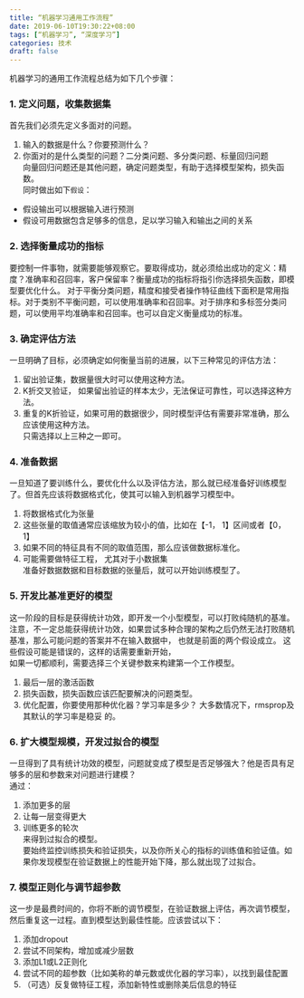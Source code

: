 ```yaml
---
title: “机器学习通用工作流程”
date: 2019-06-10T19:30:22+08:00
tags: [“机器学习”, “深度学习”]
categories: 技术
draft: false
---
```


机器学习的通用工作流程总结为如下几个步骤：
 
### 1.   定义问题，收集数据集

首先我们必须先定义多面对的问题。  
1)  输入的数据是什么？你要预测什么？  
2) 你面对的是什么类型的问题？二分类问题、多分类问题、标量回归问题  
向量回归问题还是其他问题，确定问题类型，有助于选择模型架构，损失函数。  
同时做出如下`假设`：

-  假设输出可以根据输入进行预测
- 假设可用数据包含足够多的信息，足以学习输入和输出之间的关系

<!--more-->

### 2. 选择衡量成功的指标

要控制一件事物，就需要能够观察它。要取得成功，就必须给出成功的定义：精度？准确率和召回率，客户保留率？衡量成功的指标将指引你选择损失函数，即模型要优化什么。
对于平衡分类问题，精度和接受者操作特征曲线下面积是常用指标。对于类别不平衡问题，可以使用准确率和召回率。对于排序和多标签分类问题，可以使用平均准确率和召回率。也可以自定义衡量成功的标准。

### 3. 确定评估方法
  
一旦明确了目标，必须确定如何衡量当前的进展，以下三种常见的评估方法：  
1) 留出验证集，数据量很大时可以使用这种方法。  
2) K折交叉验证， 如果留出验证的样本太少，无法保证可靠性，可以选择这种方法。  
3) 重复的K折验证，如果可用的数据很少，同时模型评估有需要非常准确，那么应该使用这种方法。  
只需选择以上三种之一即可。  

### 4. 准备数据

一旦知道了要训练什么，要优化什么以及评估方法，那么就已经准备好训练模型了。但首先应该将数据格式化，使其可以输入到机器学习模型中。  
1) 将数据格式化为张量  
2) 这些张量的取值通常应该缩放为较小的值，比如在【-1， 1】区间或者【0， 1】  
3) 如果不同的特征具有不同的取值范围，那么应该做数据标准化。  
4) 可能需要做特征工程， 尤其对于小数据集  
准备好数据数据和目标数据的张量后，就可以开始训练模型了。  

### 5. 开发比基准更好的模型

这一阶段的目标是获得统计功效，即开发一个小型模型，可以打败纯随机的基准。注意，不一定总能获得统计功效，如果尝试多种合理的架构之后仍然无法打败随机基准，那么可能问题的答案并不在输入数据中， 也就是前面的两个假设成立。 这些假设可能是错误的，这样的话需要重新开始，  
如果一切都顺利，需要选择三个关键参数来构建第一个工作模型。  
1) 最后一层的激活函数  
2) 损失函数，损失函数应该匹配要解决的问题类型。  
3) 优化配置，你要使用那种优化器？学习率是多少？  大多数情况下，rmsprop及其默认的学习率是稳妥  的。  

### 6. 扩大模型规模，开发过拟合的模型

一旦得到了具有统计功效的模型，问题就变成了模型是否足够强大？他是否具有足够多的层和参数来对问题进行建模？  
通过：  
1) 添加更多的层  
2) 让每一层变得更大  
3) 训练更多的轮次  
来得到过拟合的模型。  
要始终监控训练损失和验证损失，以及你所关心的指标的训练值和验证值。如果你发现模型在验证数据上的性能开始下降，那么就出现了过拟合。  

### 7. 模型正则化与调节超参数
  
这一步是最费时间的，你将不断的调节模型，在验证数据上评估，再次调节模型，然后重复这一过程。直到模型达到最佳性能。应该尝试以下：  
1) 添加dropout  
2) 尝试不同架构，增加或减少层数  
3) 添加L1或L2正则化  
4) 尝试不同的超参数（比如美称的单元数或优化器的学习率），以找到最佳配置  
5) （可选）反复做特征工程，添加新特性或删除美后信息的特征  


